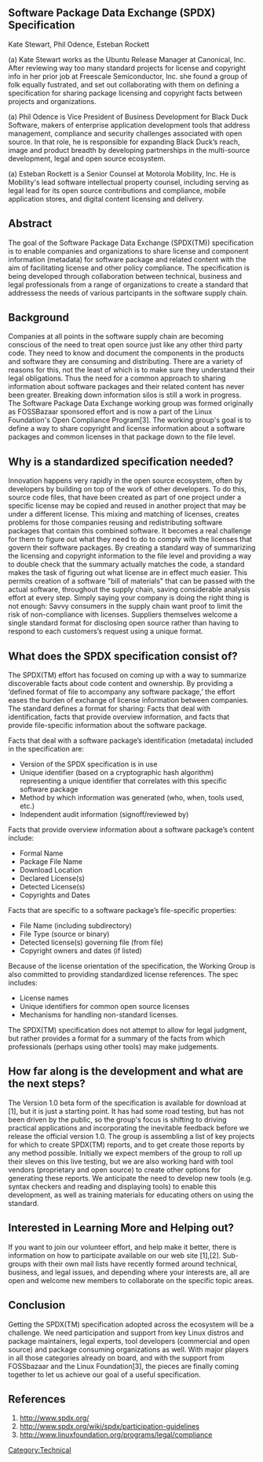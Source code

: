 ## Software Package Data Exchange (SPDX) Specification

Kate Stewart, Phil Odence, Esteban Rockett

(a) Kate Stewart works as the Ubuntu Release Manager at Canonical, Inc.
After reviewing way too many standard projects for license and copyright
info in her prior job at Freescale Semiconductor, Inc. she found a group
of folk equally fustrated, and set out collaborating with them on
defining a specification for sharing package licensing and copyright
facts between projects and organizations.

(a) Phil Odence is Vice President of Business Development for Black Duck
Software, makers of enterprise application development tools that
address management, compliance and security challenges associated with
open source. In that role, he is responsible for expanding Black Duck’s
reach, image and product breadth by developing partnerships in the
multi-source development, legal and open source ecosystem.

(a) Esteban Rockett is a Senior Counsel at Motorola Mobility, Inc. He is
Mobility's lead software intellectual property counsel, including
serving as legal lead for its open source contributions and compliance,
mobile application stores, and digital content licensing and delivery.

## Abstract

The goal of the Software Package Data Exchange (SPDX(TM)) specification
is to enable companies and organizations to share license and component
information (metadata) for software package and related content with the
aim of facilitating license and other policy compliance. The
specification is being developed through collaboration between
technical, business and legal professionals from a range of
organizations to create a standard that addressess the needs of various
partcipants in the software supply chain.

## Background

Companies at all points in the software supply chain are becoming
conscious of the need to treat open source just like any other third
party code. They need to know and document the components in the
products and software they are consuming and distributing. There are a
variety of reasons for this, not the least of which is to make sure they
understand their legal obligations. Thus the need for a common approach
to sharing information about software packages and their related content
has never been greater. Breaking down information silos is still a work
in progress. The Software Package Data Exchange working group was formed
originally as FOSSBazaar sponsored effort and is now a part of the Linux
Foundation's Open Compliance Program\[3\]. The working group's goal is
to define a way to share copyright and license information about a
software packages and common licenses in that package down to the file
level.

## Why is a standardized specification needed?

Innovation happens very rapidly in the open source ecosystem, often by
developers by building on top of the work of other developers. To do
this, source code files, that have been created as part of one project
under a specific license may be copied and reused in another project
that may be under a different license. This mixing and matching of
licenses, creates problems for those companies reusing and
redistributing software packages that contain this combined software. It
becomes a real challenge for them to figure out what they need to do to
comply with the licenses that govern their software packages. By
creating a standard way of summarizing the licensing and copyright
information to the file level and providing a way to double check that
the summary actually matches the code, a standard makes the task of
figuring out what license are in effect much easier. This permits
creation of a software "bill of materials" that can be passed with the
actual software, throughout the supply chain, saving considerable
analysis effort at every step. Simply saying your company is doing the
right thing is not enough: Savvy consumers in the supply chain want
proof to limit the risk of non-compliance with licenses. Suppliers
themselves welcome a single standard format for disclosing open source
rather than having to respond to each customers’s request using a unique
format.

## What does the SPDX specification consist of?

The SPDX(TM) effort has focused on coming up with a way to summarize
discoverable facts about code content and ownership. By providing a
‘defined format of file to accompany any software package,’ the effort
eases the burden of exchange of license information between companies.
The standard defines a format for sharing: Facts that deal with
identification, facts that provide overview information, and facts that
provide file-specific information about the software package.

Facts that deal with a software package’s identification (metadata)
included in the specification are:

  - Version of the SPDX specification is in use
  - Unique identifier (based on a cryptographic hash algorithm)
    representing a unique identifier that correlates with this specific
    software package
  - Method by which information was generated (who, when, tools used,
    etc.)
  - Independent audit information (signoff/reviewed by)

Facts that provide overview information about a software package’s
content include:

  - Formal Name
  - Package File Name
  - Download Location
  - Declared License(s)
  - Detected License(s)
  - Copyrights and Dates

Facts that are specific to a software package’s file-specific
properties:

  - File Name (including subdirectory)
  - File Type (source or binary)
  - Detected license(s) governing file (from file)
  - Copyright owners and dates (if listed)

Because of the license orientation of the specification, the Working
Group is also committed to providing standardized license references.
The spec includes:

  - License names
  - Unique identifiers for common open source licenses
  - Mechanisms for handling non-standard licenses.

The SPDX(TM) specification does not attempt to allow for legal judgment,
but rather provides a format for a summary of the facts from which
professionals (perhaps using other tools) may make judgements.

## How far along is the development and what are the next steps?

The Version 1.0 beta form of the specification is available for download
at \[1\], but it is just a starting point. It has had some road testing,
but has not been driven by the public, so the group's focus is shifting
to driving practical applications and incorporating the inevitable
feedback before we release the official version 1.0. The group is
assembling a list of key projects for which to create SPDX(TM) reports,
and to get create those reports by any method possible. Initially we
expect members of the group to roll up their sleves on this live
testing, but we are also working hard with tool vendors (proprietary and
open source) to create other options for generating these reports. We
anticipate the need to develop new tools (e.g. syntax checkers and
reading and displaying tools) to enable this development, as well as
training materials for educating others on using the standard.

## Interested in Learning More and Helping out?

If you want to join our volunteer effort, and help make it better, there
is information on how to participate available on our web site
\[1\],\[2\]. Sub-groups with their own mail lists have recently formed
around technical, business, and legal issues, and depending where your
interests are, all are open and welcome new members to collaborate on
the specific topic areas.

## Conclusion

Getting the SPDX(TM) specification adopted across the ecosystem will be
a challenge. We need participation and support from key Linux distros
and package maintainers, legal experts, tool developers (commercial and
open source) and package consuming organizations as well. With major
players in all those categories already on board, and with the support
from FOSSbazaar and the Linux Foundation\[3\], the pieces are finally
coming together to let us achieve our goal of a useful specification.

## References

1.  <http://www.spdx.org/>
2.  <http://www.spdx.org/wiki/spdx/participation-guidelines>
3.  <http://www.linuxfoundation.org/programs/legal/compliance>

[Category:Technical](Category:Technical "wikilink")
